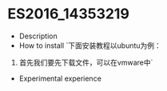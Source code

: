 # ES2016_14353219

* Description
* How to install
`下面安装教程以ubuntu为例：
1. 首先我们要先下载文件，可以在vmware中`
* Experimental experience
